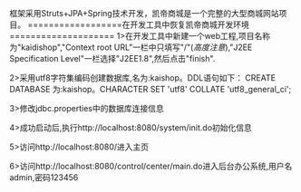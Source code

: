 框架采用Struts+JPA+Spring技术开发，凯帝商城是一个完整的大型商城网站项目。
==================在开发工具中恢复凯帝商城开发环境====================
1>在开发工具中新建一个web工程,项目名称为"kaidishop","Context root URL"一栏中只填写"/"(*高度注意*),"J2EE Specification Level"一栏选择"J2EE1.8",然后点击"finish".

2>采用utf8字符集编码创建数据库,名为:kaishop。DDL语句如下：
CREATE DATABASE 为:kaishop。CHARACTER SET 'utf8' COLLATE 'utf8_general_ci';

3>修改jdbc.properties中的数据库连接信息

4>成功启动后,执行http://localhost:8080/system/init.do初始化信息

5>访问http://localhost:8080/进入主页

6>访问http://localhost:8080/control/center/main.do进入后台办公系统,用户名admin,密码123456

